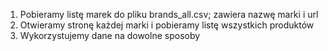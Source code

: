 1. Pobieramy listę marek do pliku brands_all.csv; zawiera nazwę marki i url
2. Otwieramy stronę każdej marki i pobieramy listę wszystkich produktów
3. Wykorzystujemy dane na dowolne sposoby